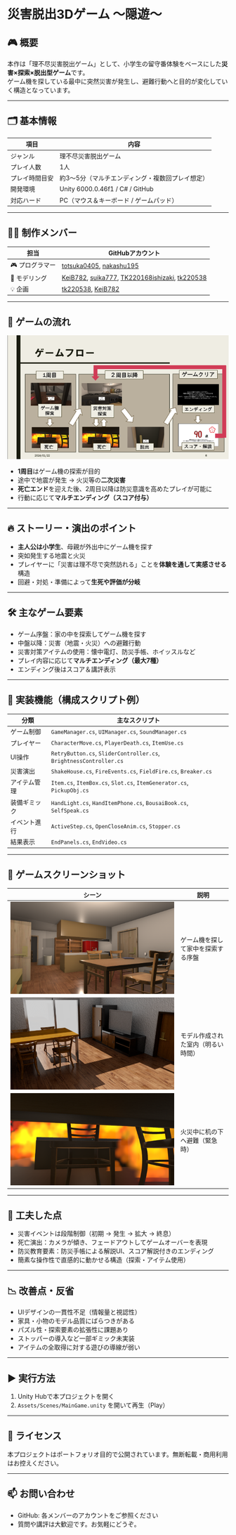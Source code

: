 # 災害脱出3Dゲーム 〜隠遊〜

## 🎮 概要

本作は「理不尽災害脱出ゲーム」として、小学生の留守番体験をベースにした**災害×探索×脱出型ゲーム**です。  
ゲーム機を探している最中に突然災害が発生し、避難行動へと目的が変化していく構造となっています。

---

## 🗂 基本情報

| 項目 | 内容 |
|------|------|
| ジャンル | 理不尽災害脱出ゲーム |
| プレイ人数 | 1人 |
| プレイ時間目安 | 約3〜5分（マルチエンディング・複数回プレイ想定） |
| 開発環境 | Unity 6000.0.46f1 / C# / GitHub |
| 対応ハード | PC（マウス＆キーボード / ゲームパッド） |

---

## 🧑‍💻 制作メンバー

| 担当 | GitHubアカウント |
|------|------------------|
| 🎮 プログラマー | [totsuka0405](https://github.com/totsuka0405), [nakashu195](https://github.com/nakashu195) |
| 🎨 モデリング | [KeiB782](https://github.com/KeiB782), [suika777](https://github.com/suika777), [TK220168ishizaki](https://github.com/TK220168ishizaki), [tk220538](https://github.com/tk220538) |
| 💡 企画 | [tk220538](https://github.com/tk220538), [KeiB782](https://github.com/KeiB782) |

---

## 🧭 ゲームの流れ

![ゲームフロー](./readme_images/gameflow.png)

- **1周目**はゲーム機の探索が目的
- 途中で地震が発生 → 火災等の**二次災害**
- **死亡エンド**を迎えた後、2周目以降は防災意識を高めたプレイが可能に
- 行動に応じて**マルチエンディング（スコア付与）**

---

## 🔥 ストーリー・演出のポイント

- **主人公は小学生**、母親が外出中にゲーム機を探す
- 突如発生する地震と火災
- プレイヤーに「災害は理不尽で突然訪れる」ことを**体験を通して実感させる**構造
- 回避・対処・準備によって**生死や評価が分岐**

---

## 🛠 主なゲーム要素

- ゲーム序盤：家の中を探索してゲーム機を探す
- 中盤以降：災害（地震・火災）への避難行動
- 災害対策アイテムの使用：懐中電灯、防災手帳、ホイッスルなど
- プレイ内容に応じて**マルチエンディング（最大7種）**
- エンディング後はスコア＆講評表示

---

## 🧰 実装機能（構成スクリプト例）

| 分類 | 主なスクリプト |
|------|----------------|
| ゲーム制御 | `GameManager.cs`, `UIManager.cs`, `SoundManager.cs` |
| プレイヤー | `CharacterMove.cs`, `PlayerDeath.cs`, `ItemUse.cs` |
| UI操作 | `RetryButton.cs`, `SliderController.cs`, `BrightnessController.cs` |
| 災害演出 | `ShakeHouse.cs`, `FireEvents.cs`, `FieldFire.cs`, `Breaker.cs` |
| アイテム管理 | `Item.cs`, `ItemBox.cs`, `Slot.cs`, `ItemGenerator.cs`, `PickupObj.cs` |
| 装備ギミック | `HandLight.cs`, `HandItemPhone.cs`, `BousaiBook.cs`, `SelfSpeak.cs` |
| イベント進行 | `ActiveStep.cs`, `OpenCloseAnim.cs`, `Stopper.cs` |
| 結果表示 | `EndPanels.cs`, `EndVideo.cs` |

---

## 📸 ゲームスクリーンショット

| シーン | 説明 |
|-------|------|
| ![リビングの様子](./readme_images/screenshot1.png) | ゲーム機を探して家中を探索する序盤 |
| ![日中のリビング](./readme_images/screenshot2.png) | モデル作成された室内（明るい時間） |
| ![火災時に机の下へ避難](./readme_images/screenshot3.png) | 火災中に机の下へ避難（緊急時） |

---

## 🎯 工夫した点

- 災害イベントは段階制御（初期 → 発生 → 拡大 → 終息）
- 死亡演出：カメラが傾き、フェードアウトしてゲームオーバーを表現
- 防災教育要素：防災手帳による解説UI、スコア解説付きのエンディング
- 簡素な操作性で直感的に動かせる構造（探索・アイテム使用）

---

## 📉 改善点・反省

- UIデザインの一貫性不足（情報量と視認性）
- 家具・小物のモデル品質にばらつきがある
- パズル性・探索要素の拡張性に課題あり
- ストッパーの導入など一部ギミック未実装
- アイテムの全取得に対する遊びの導線が弱い

---

## ▶ 実行方法

1. Unity Hubで本プロジェクトを開く
2. `Assets/Scenes/MainGame.unity` を開いて再生（Play）

---

## 📜 ライセンス

本プロジェクトはポートフォリオ目的で公開されています。無断転載・商用利用はお控えください。

---

## 📫 お問い合わせ

- GitHub: 各メンバーのアカウントをご参照ください
- 質問や講評は大歓迎です。お気軽にどうぞ。
